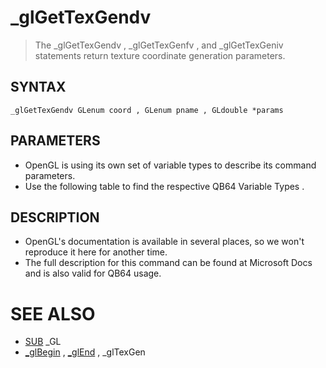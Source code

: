 # _glGetTexGendv
> The _glGetTexGendv , _glGetTexGenfv , and _glGetTexGeniv statements return texture coordinate generation parameters.

## SYNTAX
`_glGetTexGendv GLenum coord , GLenum pname , GLdouble *params`

## PARAMETERS
* OpenGL is using its own set of variable types to describe its command parameters.
* Use the following table to find the respective QB64 Variable Types .


## DESCRIPTION
* OpenGL's documentation is available in several places, so we won't reproduce it here for another time.
* The full description for this command can be found at Microsoft Docs and is also valid for QB64 usage.


# SEE ALSO
* [SUB](SUB.md) _GL
* [_glBegin](_glBegin.md) , [_glEnd](_glEnd.md) , _glTexGen

